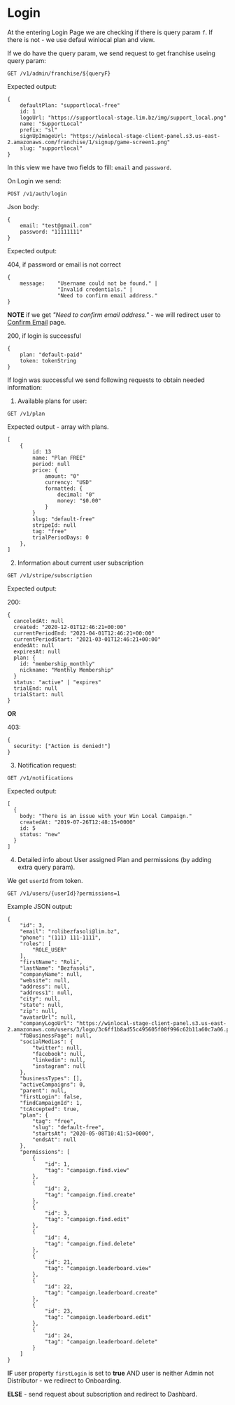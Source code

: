 # Login

At the entering Login Page we are checking if there is query param `f`. If there is not - we use defaul winlocal plan and view.

If we do have the query param, we send request to get franchise useing query param:

```
GET /v1/admin/franchise/${queryF}
```

Expected output:

```
{
    defaultPlan: "supportlocal-free"
    id: 1
    logoUrl: "https://supportlocal-stage.lim.bz/img/support_local.png"
    name: "SupportLocal"
    prefix: "sl"
    signUpImageUrl: "https://winlocal-stage-client-panel.s3.us-east-2.amazonaws.com/franchise/1/signup/game-screen1.png"
    slug: "supportlocal"
}
```


In this view we have two fields to fill: `email` and `password`.

On Login we send:

```
POST /v1/auth/login
```

Json body: 

```
{
    email: "test@gmail.com"
    password: "11111111"
}
```

Expected output:

404, if password or email is not correct

```
{
    message:    "Username could not be found." |
                "Invalid credentials." |
                "Need to confirm email address."
}
```

**NOTE** if we get *"Need to confirm email address."* - we will redirect user to [Confirm Email](confirmation-link.md) page.

200, if login is successful

```
{
    plan: "default-paid"
    token: tokenString
}
```


If login was successful we send following requests to obtain needed information:

1) Available plans for user:

```
GET /v1/plan
```

Expected output - array with plans.

```
[
    {
        id: 13
        name: "Plan FREE"
        period: null
        price: {
            amount: "0"
            currency: "USD"
            formatted: {
                decimal: "0"
                money: "$0.00"
            }
        }    
        slug: "default-free"
        stripeId: null
        tag: "free"
        trialPeriodDays: 0
    },
]
```

2) Information about current user subscription

```
GET /v1/stripe/subscription
```

Expected output:

200:

```
{
  canceledAt: null
  created: "2020-12-01T12:46:21+00:00"
  currentPeriodEnd: "2021-04-01T12:46:21+00:00"
  currentPeriodStart: "2021-03-01T12:46:21+00:00"
  endedAt: null
  expiresAt: null
  plan: {
    id: "membership_monthly"
    nickname: "Monthly Membership"
  }
  status: "active" | "expires"
  trialEnd: null
  trialStart: null
}
```

**OR**

403: 

```
{
  security: ["Action is denied!"]
}

```

3) Notification request:

```
GET /v1/notifications
```

Expected output:

```
[
  {
    body: "There is an issue with your Win Local Campaign."
    createdAt: "2019-07-26T12:48:15+0000"
    id: 5
    status: "new"
  }
]
```


4) Detailed info about User assigned Plan and permissions (by adding extra query param).

We get `userId` from token.

```
GET /v1/users/{userId}?permissions=1

```

Example JSON output:

```
{
    "id": 3,
    "email": "rolibezfasoli@lim.bz",
    "phone": "(111) 111-1111",
    "roles": [
        "ROLE_USER"
    ],
    "firstName": "Roli",
    "lastName": "Bezfasoli",
    "companyName": null,
    "website": null,
    "address": null,
    "address1": null,
    "city": null,
    "state": null,
    "zip": null,
    "avatarUrl": null,
    "companyLogoUrl": "https://winlocal-stage-client-panel.s3.us-east-2.amazonaws.com/users/3/logo/3c6ff1b8ad55c495605f08f996c62b11a60c7a06.png",
    "fbBusinessPage": null,
    "socialMedias": {
        "twitter": null,
        "facebook": null,
        "linkedin": null,
        "instagram": null
    },
    "businessTypes": [],
    "activeCampaigns": 0,
    "parent": null,
    "firstLogin": false,
    "findCampaignId": 1,
    "tcAccepted": true,
    "plan": {
        "tag": "free",
        "slug": "default-free",
        "startsAt": "2020-05-08T10:41:53+0000",
        "endsAt": null
    },
    "permissions": [
        {
            "id": 1,
            "tag": "campaign.find.view"
        },
        {
            "id": 2,
            "tag": "campaign.find.create"
        },
        {
            "id": 3,
            "tag": "campaign.find.edit"
        },
        {
            "id": 4,
            "tag": "campaign.find.delete"
        },
        {
            "id": 21,
            "tag": "campaign.leaderboard.view"
        },
        {
            "id": 22,
            "tag": "campaign.leaderboard.create"
        },
        {
            "id": 23,
            "tag": "campaign.leaderboard.edit"
        },
        {
            "id": 24,
            "tag": "campaign.leaderboard.delete"
        }
    ]
} 
```

**IF** user property `firstLogin` is set to **true** AND user is neither Admin not Distributor - we redirect to Onboarding.

**ELSE** - send request about subscription and redirect to Dashbard.